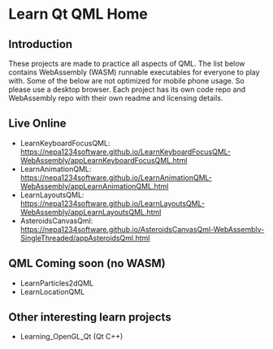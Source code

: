 # Learn Qt QML Home

## Introduction
These projects are made to practice all aspects of QML. The list below contains WebAssembly (WASM) runnable executables for everyone to play with.
Some of the below are not optimized for mobile phone usage. So please use a desktop browser.
Each project has its own code repo and WebAssembly repo with their own readme and licensing details.
## Live Online

- LearnKeyboardFocusQML: https://nepa1234software.github.io/LearnKeyboardFocusQML-WebAssembly/appLearnKeyboardFocusQML.html
- LearnAnimationQML: https://nepa1234software.github.io/LearnAnimationQML-WebAssembly/appLearnAnimationQML.html
- LearnLayoutsQML: https://nepa1234software.github.io/LearnLayoutsQML-WebAssembly/appLearnLayoutsQML.html
- AsteroidsCanvasQml: https://nepa1234software.github.io/AsteroidsCanvasQml-WebAssembly-SingleThreaded/appAsteroidsQml.html


## QML Coming soon (no WASM)
- LearnParticles2dQML
- LearnLocationQML

## Other interesting learn projects
- Learning_OpenGL_Qt  (Qt C++)
